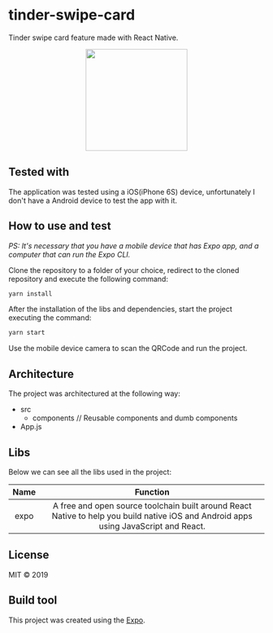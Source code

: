 # tinder-swipe-card

Tinder swipe card feature made with React Native.

<p align="center">
  <img
    height="200"
    src="https://github.com/tavioalves/tinder-swipe-card/blob/master/tinder-swipe-card.gif"
  >
</p>

## Tested with

The application was tested using a iOS(iPhone 6S) device, unfortunately I don't have a Android device to test the app with it.

## How to use and test

_PS: It's necessary that you have a mobile device that has Expo app, and a computer that can run the Expo CLI._

Clone the repository to a folder of your choice, redirect to the cloned repository and execute the following command:

```javascript
yarn install
```

After the installation of the libs and dependencies, start the project executing the command:

```javascript
yarn start
```

Use the mobile device camera to scan the QRCode and run the project.

## Architecture

The project was architectured at the following way:

- src
  - components // Reusable components and dumb components
- App.js

## Libs

Below we can see all the libs used in the project:

| Name |                                                               Function                                                               |
| :--: | :----------------------------------------------------------------------------------------------------------------------------------: |
| expo | A free and open source toolchain built around React Native to help you build native iOS and Android apps using JavaScript and React. |

## License

MIT © 2019

## Build tool

This project was created using the [Expo](https://expo.io/).
